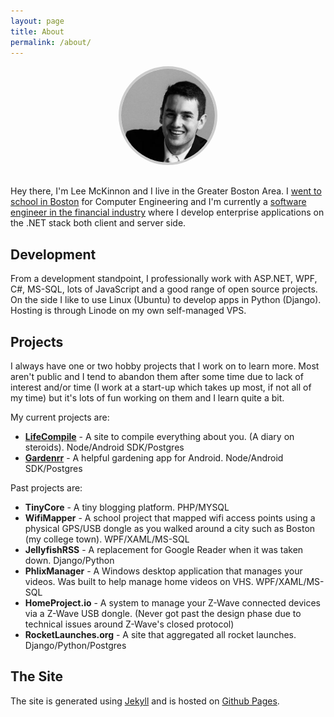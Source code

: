```yaml
---
layout: page
title: About
permalink: /about/
---
```


<div style="text-align: center; margin-bottom: 30px;">
  <img src="/images/me2.jpg" alt="Me" style="border-radius: 100px; border: 4px solid #CCC; width: 150px">
</div>

Hey there, I'm Lee McKinnon and I live in the Greater Boston Area. I <a href="http://wit.edu" target="_blank">went to school in Boston</a> for Computer Engineering and I'm currently a <a href="http://ledgex.com" target="_blank">software engineer in the financial industry</a> where I develop enterprise applications on the .NET stack both client and server side.

## Development

From a development standpoint, I professionally work with ASP.NET, WPF, C#, MS-SQL, lots of JavaScript and a good range of open source projects. On the side I like to use Linux (Ubuntu) to develop apps in Python (Django). Hosting is through Linode on my own self-managed VPS.

## Projects

I always have one or two hobby projects that I work on to learn more. Most aren't public and I tend to abandon them after some time due to lack of interest and/or time (I work at a start-up which takes up most, if not all of my time) but it's lots of fun working on them and I learn quite a bit.

My current projects are:

- **[LifeCompile](http://lifecompile.com/)** - A site to compile everything about you. (A diary on steroids). Node/Android SDK/Postgres
- **[Gardenrr](http://gardenrr.com/)** - A helpful gardening app for Android. Node/Android SDK/Postgres

Past projects are:

- **TinyCore** - A tiny blogging platform. PHP/MYSQL
- **WifiMapper** - A school project that mapped wifi access points using a physical GPS/USB dongle as you walked around a city such as Boston (my college town). WPF/XAML/MS-SQL
- **JellyfishRSS** - A replacement for Google Reader when it was taken down. Django/Python
- **PhlixManager** - A Windows desktop application that manages your videos. Was built to help manage home videos on VHS. WPF/XAML/MS-SQL
- **HomeProject.io** - A system to manage your Z-Wave connected devices via a Z-Wave USB dongle. (Never got past the design phase due to technical issues around Z-Wave's closed protocol)
- **RocketLaunches.org** - A site that aggregated all rocket launches. Django/Python/Postgres

## The Site

The site is generated using <a href="https://github.com/mojombo/jekyll/">Jekyll</a> and is hosted on [Github Pages](https://pages.github.com/).

